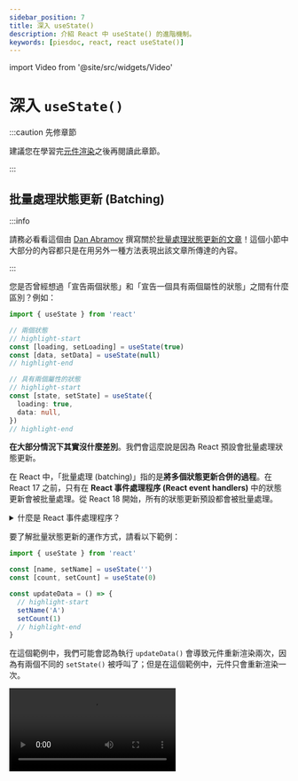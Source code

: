 ```yaml
---
sidebar_position: 7
title: 深入 useState()
description: 介紹 React 中 useState() 的進階機制。
keywords: [piesdoc, react, react useState()]
---
```


import Video from '@site/src/widgets/Video'

# 深入 `useState()`

:::caution 先修章節

建議您在學習完[元件渲染](./component-rendering)之後再閱讀此章節。

:::

## 批量處理狀態更新 (Batching)

:::info

請務必看看這個由 [Dan Abramov](https://github.com/gaearon) 撰寫關於[批量處理狀態更新的文章](https://github.com/reactwg/react-18/discussions/21)！這個小節中大部分的內容都只是在用另外一種方法表現出該文章所傳達的內容。

:::

您是否曾經想過「宣告兩個狀態」和「宣告一個具有兩個屬性的狀態」之間有什麼區別？例如：

```ts showLineNumbers
import { useState } from 'react'

// 兩個狀態
// highlight-start
const [loading, setLoading] = useState(true)
const [data, setData] = useState(null)
// highlight-end

// 具有兩個屬性的狀態
// highlight-start
const [state, setState] = useState({
  loading: true,
  data: null,
})
// highlight-end
```

**在大部分情況下其實沒什麼差別**。我們會這麼說是因為 React 預設會批量處理狀態更新。

在 React 中，「批量處理 (batching)」指的是**將多個狀態更新合併的過程**。在 React 17 之前，只有在 **React 事件處理程序 (React event handlers)** 中的狀態更新會被批量處理。從 React 18 開始，所有的狀態更新預設都會被批量處理。

<details>
  <summary>什麼是 React 事件處理程序？</summary>

  React 事件處理程序指的是您在 VSCode 中將鼠標停留在處理程序屬性 (handler prop) 上面會看到的 `React.[什麼]EventHandler`：

  <img src="/img/react/use-state-in-depth_react-event-handler-hover.png" alt="How to check if a handler prop is React event handler in VSCode" />

  您也可以在宣告檔案 (declaration file) 中看見所有的型別：

  <img src="/img/react/use-state-in-depth_react-event-handler-type.png" alt="React event handler declaration file" />

  絕大部分的原生事件都屬於 React 事件處理程序，像是`onClick()`、`onChange()`、`onBlur()`、`onDrag()`、`onSubmit()`等等。生命週期鉤子 (life-cycle hooks) 如 `componentDidMount()` 和 `useEffect()` 也都屬於 React 事件處理程序。
</details>


要了解批量狀態更新的運作方式，請看以下範例：

```ts showLineNumbers
import { useState } from 'react'

const [name, setName] = useState('')
const [count, setCount] = useState(0)

const updateData = () => {
  // highlight-start
  setName('A')
  setCount(1)
  // highlight-end
}
```

在這個範例中，我們可能會認為執行 `updateData()` 會導致元件重新渲染兩次，因為有兩個不同的 `setState()` 被呼叫了；但是在這個範例中，元件只會重新渲染一次。

<Video src="/video/react/use-state-in-depth_batching-1.mov" />

在解釋為何會如此之前，我們再多看看另外一個範例：

```ts showLineNumbers
import { useState } from 'react'

const [name, setName] = useState('')
const [count, setCount] = useState(0)

const updateData = () => {
  // highlight-start
  setName('A')
  setCount(1)

  setName('B')
  setCount(2)

  setName('C')
  setCount(3)
  // highlight-end
}
```

在這個範例中，即便有這麼多個 `setState()` 在 `updateData()` 中被呼叫，元件仍然只會重新渲染**一次**。

<Video src="/video/react/use-state-in-depth_batching-2.mov" />

為什麼？

如果我們仔細想想，這其實挺合理的。在上面的範例中，當 `count` 的數值從 `0` 一路被更新到 `3` 時，我們不會想要使用者在畫面上看見快速的閃爍。既然我們知道最後被傳遞給 `setCount()` 的數值是 `3`，我們大可以跳過前面的數值，直接將 `count` 的值更新到 `3`。同樣的道理也可以套用在 `name` 身上。

此外，在所有的[更新請求](./component-rendering#更新請求)都被處理完成後，React 就會知道該被更新的狀態是 `name` 和 `count`。為了將重新渲染的次數減到最少，同時避免使用者在畫面上看見任何閃爍，React 會同時更新這兩個狀態，而不是單獨更新他們。

下面的動畫說明了在上面的範例中，狀態是如何被更新的。雖然動畫中的實作和 React 的實作不太一樣，但它應該能讓您大致了解元件中的渲染循環是如何進行的。

:::info

若您有興趣了解 React 如何處理狀態更新，請參考[官方文件](https://beta.reactjs.org/learn/queueing-a-series-of-state-updates)。

:::

<Video src="/video/react/use-state-in-depth_batching-analysis.mov" />

- 在首次渲染之前：
  - 元件中的所有狀態都會被存入一個虛擬的 `states` 物件當中。
  - 一個名為 `updateRequests` 的虛擬物件會被建立，用來存放所有尚未處理的更新請求。
  - 一個名為 `patches` 的虛擬物件會被建立，用來存放 `states` 在下一次渲染中的值。
- 當 `setState()` 被呼叫時，該參數 (數值或是函式) 會被放入該狀態在 `updateRequests` 中所對應的陣列裡。
- 針對每個狀態，React 會依據他們各自的更新請求計算出他們在下一次渲染中的值，將他們放入 `patches` 中，然後清除 `updateRequests` 和 `patches`。

在那之後，React 會依據 `states` 中的值更新 DOM 節點，然後等待下一個[處理更新請求的時機](./component-rendering#響應式數值何時會被更新)。

## 更新函式 (Updater Functions)

在 React 中，更新函式指的是**被傳遞給 [`setState()`](./use-state#setstate) 的函式**。若我們需要依據某個狀態先前的數值做更新，或是當該狀態是一個非原始型別的數值 (像是物件或是陣列)，更新函式就會派上用場。

請看以下範例：

```ts showLineNumbers
import { useState } from 'react'

const [count, setCount] = useState(0)

const updateCount = () => {
  setCount(1)
  // `prevCount` 會是 `1`.
  // highlight-next-line
  setCount((prevCount) => prevCount + 2)
}
```

在這個範例中，我們首先呼叫 `setCount(1)`，這會讓 `count` 的值在下一次渲染中被更新成 `1`。之後，我們呼叫了 `setCount((prevCount) => prevCount + 2)`，它的意思是「給我上次被傳入 `setCount()` 的數值，然後將 `count` 更新成 `(那個數值 + 2)`」。因此，在這個範例中，執行 `updateCount()` 會使 `count` 的值被更新成 `3`。

<Video src="/video/react/use-state-in-depth_updater-function-1.mov" height="300px" />

很好，讓我們看看另外一個範例：

```ts showLineNumbers
import { useState } from 'react'

const [count, setCount] = useState(0)

const updateCount = () => {
  // highlight-start
  setCount((prevCount) => prevCount + 1)
  setCount((prevCount) => prevCount + 2)
  setCount((prevCount) => prevCount + 3)
  setCount(4)
  // highlight-end
}
```

在這個範例中：

- 有一個更新函式在數值被傳遞給 `setCount()` 之前被使用了。在這種情況下，React 會使用該狀態目前的數值作為先前的數值，也就是 `0`。這代表第一個 `setCount()` 中的 `prevCount` 會是 `0`，導致 `count` 的數值被更新成 `0 + 1`。因此，`1` 會是 `count` 在下一次渲染中的數值。
- 當 `setCount((prevCount) => prevCount + 2)` 被呼叫時，React 知道上一次在 `setCount()` 中計算出來的數值為 `1`。這代表第二個 `setCount()` 中的 `prevCount` 會是 `1`，導致 `count` 的數值被更新成 `1 + 2`。因此，`3` 會是 `count` 在下一次渲染中的數值。
- 當 `setCount((prevCount) => prevCount + 3)` 被呼叫時，React 知道上一次在 `setCount()` 中計算出來的數值為 `3`。這代表第三個 `setCount()` 中的 `prevCount` 會是 `3`，導致 `count` 的數值被更新成 `3 + 3`。因此，`6` 會是 `count` 在下一次渲染中的數值。
- 當 `setCount(4)` 被呼叫時，它會將 `count` 在下一個渲染中的值覆蓋為 `4`。

因此，執行 `updateCount()` 會使 `count` 的值被更新成 `4`。

<Video src="/video/react/use-state-in-depth_updater-function-2.mov" />

## 該傳遞數值還是更新函式？

**在大部分情況下沒什麼差別**。大部分的開發人員頻繁使用更新函式，因為它是一種方便、可靠的方法，可以依據狀態先前的值來更新狀態，而無需擔心其他事情。但是依據情況的不同，您不見得需要使用更新函式。請看以下範例：

```ts showLineNumbers
import { useState } from 'react'

const [user, setUser] = useState({
  firstName: 'hello',
  lastName: 'world',
})

const updateUser = (name, value) => {
  const nextUser = {
    ...user,
    [name]: value,
  }
  setUser(nextUser)
}
```

在這個範例中，即使我們沒有使用更新函式，`updateUser()` 仍然保證會取得 `user` 最即時的數值。因為 `user` 是一個狀態，它的改變會造成元件重新渲染，`updateUser()` 也會隨之重新宣告。但是若您還是想要在每個地方都使用更新函式，那也沒問題，它通常不會破壞任何東西！

使用更新函式的優點之一是，即使在不便存取狀態的情況下，它也能依據狀態先前的數值做更新。舉例來說：

```ts showLineNumbers
import { useState, useCallback } from 'react'

const [count, setCount] = useState(0)

// highlight-start
const increment = useCallback(() => {
  setCount(prev => prev + 1)
}, [])
// highlight-end
```

在這個範例中，由於我們使用了更新函式，即使 `increment()` 被包裹在沒有任何依賴值的 [`useCallback()`](./optimization-functions#usecallback) 中，`count` 的數值仍然會正確的更新。這使得更新函式在需要將函式傳遞給被記憶的子元件作為屬性時特別有用。